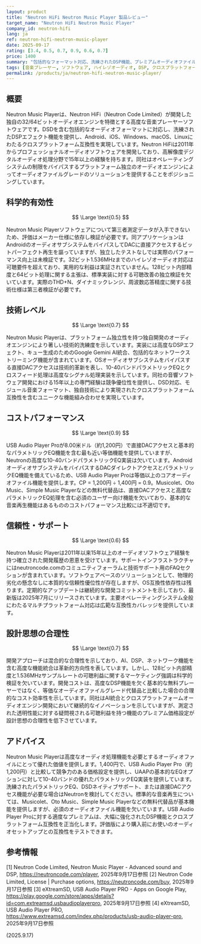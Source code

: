 ```yaml
---
layout: product
title: "Neutron HiFi Neutron Music Player 製品レビュー"
target_name: "Neutron HiFi Neutron Music Player"
company_id: neutron-hifi
lang: ja
ref: neutron-hifi-neutron-music-player
date: 2025-09-17
rating: [3.4, 0.5, 0.7, 0.9, 0.6, 0.7]
price: 1400
summary: "包括的なフォーマット対応、洗練されたDSP機能、プレミアムオーディオファイル向けプレーヤーとして競争力のあるコストパフォーマンスを持つ高度な音楽プレーヤーソフトウェア"
tags: [音楽プレーヤー, ソフトウェア, ハイレゾオーディオ, DSP, クロスプラットフォーム]
permalink: /products/ja/neutron-hifi-neutron-music-player/
---
```


## 概要

Neutron Music Playerは、Neutron HiFi（Neutron Code Limited）が開発した独自の32/64ビットオーディオエンジンを特徴とする高度な音楽プレーヤーソフトウェアです。DSDを含む包括的なオーディオフォーマットに対応し、洗練されたDSPエフェクト機能を提供し、Android、iOS、Windows、macOS、Linuxにわたるクロスプラットフォーム互換性を実現しています。Neutron HiFiは2011年からプロフェッショナルオーディオソフトウェアを開発しており、高解像度デジタルオーディオ処理分野で15年以上の経験を持ちます。同社はオペレーティングシステムの制限をバイパスするプラットフォーム独立のオーディオエンジンによってオーディオファイルグレードのソリューションを提供することをポジショニングしています。

## 科学的有効性

$$ \Large \text{0.5} $$

Neutron Music Playerソフトウェアについて第三者測定データが入手できないため、評価はメーカー仕様に依存し検証が必要です。同アプリケーションはAndroidのオーディオサブシステムをバイパスしてDACに直接アクセスするビットパーフェクト再生を謳っていますが、独立したテストなしでは実際のパフォーマンス向上は未検証です。32ビット1.536MHzまでのハイレゾオーディオ対応は可聴要件を超えており、実用的な利益は実証されていません。128ビット内部精度と64ビット処理に関する主張は、標準実装に対する可聴改善の独立検証を欠いています。実際のTHD+N、ダイナミックレンジ、周波数応答精度に関する技術仕様は第三者検証が必要です。

## 技術レベル

$$ \Large \text{0.7} $$

Neutron Music Playerは、プラットフォーム独立性を持つ独自開発のオーディオエンジンにより著しい技術的洗練度を示しています。実装には高度なDSPエフェクト、キュー生成のためのGoogle Gemini AI統合、包括的なネットワークストリーミング機能が含まれています。OSオーディオサブシステムをバイパスする直接DACアクセスは技術的革新を表し、10-40バンドパラメトリックEQとクロスフィード処理は高度なシグナル処理実装を示しています。同社の音響ソフトウェア開発における15年以上の専門経験は競争優位性を提供し、DSD対応、モジュール音楽フォーマット、独自技術により実現されたクロスプラットフォーム互換性を含むユニークな機能組み合わせを実現しています。

## コストパフォーマンス

$$ \Large \text{0.9} $$

USB Audio Player Proが8.00米ドル（約1,200円）で直接DACアクセスと基本的なパラメトリックEQ機能を含む最も近い等価機能を提供していますが、Neutronの高度な10-40バンドパラメトリックEQ実装は欠いています。AndroidオーディオサブシステムをバイパスするDACダイレクトアクセスとパラメトリックEQ機能を備えているため、USB Audio Player Proは等価以上のコアオーディオファイル機能を提供します。CP = 1,200円 ÷ 1,400円 = 0.9。Musicolet、Oto Music、Simple Music Playerなどの無料代替品は、直接DACアクセスと高度なパラメトリックEQ処理を含む必須のユーザー向け機能を欠いており、基本的な音楽再生機能はあるもののコストパフォーマンス比較には不適切です。

## 信頼性・サポート

$$ \Large \text{0.6} $$

Neutron Music Playerは2011年以来15年以上のオーディオソフトウェア経験を持つ確立された開発履歴の恩恵を受けています。サポートインフラストラクチャにはneutroncode.comのコミュニティフォーラムと技術サポート用のFAQセクションが含まれています。ソフトウェアベースのソリューションとして、物理的劣化の懸念なしに本質的な信頼性優位性が存在しますが、OS互換性依存性は残ります。定期的なアップデートは継続的な開発コミットメントを示しており、最新版は2025年7月にリリースされています。主要オペレーティングシステム全般にわたるマルチプラットフォーム対応は広範な互換性カバレッジを提供しています。

## 設計思想の合理性

$$ \Large \text{0.7} $$

開発アプローチは混合的な合理性を示しており、AI、DSP、ネットワーク機能を含む高度な機能統合は革新的方向性を表しています。しかし、128ビット内部精度と1.536MHzサンプルレートの可聴利益に関するマーケティング強調は科学的検証を欠いています。開発コストは、高度なDSP機能を欠く基本的な無料プレーヤーではなく、等価なオーディオファイルグレード代替品と比較した場合の合理的なコスト効率性を示しています。同社はAI統合とクロスプラットフォームオーディオエンジン開発において継続的なイノベーションを示していますが、測定された透明性能に対する疑問視される可聴利益を持つ機能のプレミアム価格設定が設計思想の合理性を低下させています。

## アドバイス

Neutron Music Playerは高度なオーディオ処理機能を必要とするオーディオファイルにとって優れた価値を提供します。1,400円で、USB Audio Player Pro（約1,200円）と比較して競争力のある価格設定を提供し、UAAPの基本的なEQオプションに対して10-40バンドの優れたパラメトリックEQ実装を提供しています。洗練されたパラメトリックEQ、DSDネイティブサポート、または直接DACアクセス機能が必要な場合はNeutronを検討してください。標準的な音楽再生については、Musicolet、Oto Music、Simple Music Playerなどの無料代替品が基本機能を提供しますが、必須のオーディオファイル機能を欠いています。USB Audio Player Proに対する適度なプレミアムは、大幅に強化されたDSP機能とクロスプラットフォーム互換性を正当化します。評価版により購入前にお使いのオーディオセットアップとの互換性をテストできます。

## 参考情報

[1] Neutron Code Limited, Neutron Music Player - Advanced sound and DSP, https://neutroncode.com/player, 2025年9月17日参照
[2] Neutron Code Limited, License | Purchase options, https://neutroncode.com/buy, 2025年9月17日参照
[3] eXtreamSD, USB Audio Player PRO - Apps on Google Play, https://play.google.com/store/apps/details?id=com.extreamsd.usbaudioplayerpro, 2025年9月17日参照
[4] eXtreamSD, USB Audio Player PRO, https://www.extreamsd.com/index.php/products/usb-audio-player-pro, 2025年9月17日参照

(2025.9.17)